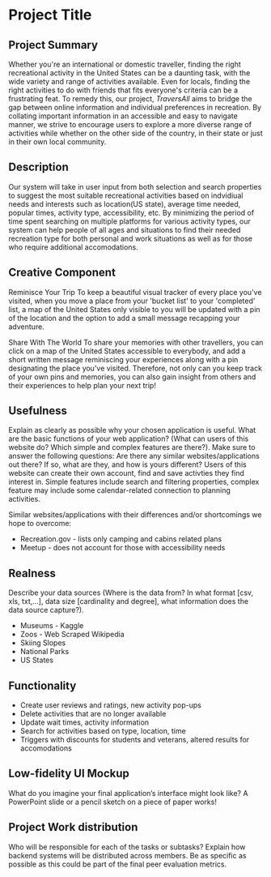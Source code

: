 # Project Title

## Project Summary
Whether you're an international or domestic traveller, finding the right recreational activity in the United States can be a daunting task, with the wide variety and range of activities available. Even for locals, finding the right activities to do with friends that fits everyone's criteria can be a frustrating feat. To remedy this, our project, _TraversAll_ aims to bridge the gap between online information and individual preferences in recreation. By collating important information in an accessible and easy to navigate manner, we strive to encourage users to explore a more diverse range of activities while whether on the other side of the country, in their state or just in their own local community. 

## Description
Our system will take in user input from both selection and search properties to suggest the most suitable recreational activities based on indvidiual needs and interests such as location(US state), average time needed, popular times, activity type, accessibility, etc. By minimizing the period of time spent searching on multiple platforms for various activity types, our system can help people of all ages and situations to find their needed recreation type for both personal and work situations as well as for those who require additional accomodations.

## Creative Component
Reminisce Your Trip
To keep a beautiful visual tracker of every place you've visited, when you move a place from your 'bucket list' to your 'completed' list, a map of the United States only visible to you will be updated with a pin of the location and the option to add a small message recapping your adventure.

Share With The World
To share your memories with other travellers, you can click on a map of the United States accessible to everybody, and add a short written message reminiscing your experiences along with a pin designating the place you've visited.
Therefore, not only can you keep track of your own pins and memories, you can also gain insight from others and their experiences to help plan your next trip!

## Usefulness
Explain as clearly as possible why your chosen application is useful. What are the basic functions of your web application? (What can users of this website do? Which simple and complex features are there?). Make sure to answer the following questions: Are there any similar websites/applications out there?  If so, what are they, and how is yours different?
Users of this website can create their own account, find and save activties they find interest in. Simple features include search and filtering properties, complex feature may include some calendar-related connection to planning activities.

Similar websites/applications with their differences and/or shortcomings we hope to overcome:
- Recreation.gov - lists only camping and cabins related plans
- Meetup - does not account for those with accessibility needs

## Realness
Describe your data sources (Where is the data from? In what format [csv, xls, txt,...], data size [cardinality and degree], what information does the data source capture?). 
- Museums - Kaggle
- Zoos - Web Scraped Wikipedia
- Skiing Slopes
- National Parks
- US States

## Functionality
- Create user reviews and ratings, new activity pop-ups
- Delete activities that are no longer available
- Update wait times, activity information
- Search for activities based on type, location, time
- Triggers with discounts for students and veterans, altered results for accomodations

## Low-fidelity UI Mockup 
What do you imagine your final application’s interface might look like? A PowerPoint slide or a pencil sketch on a piece of paper works!

## Project Work distribution
Who will be responsible for each of the tasks or subtasks?
Explain how backend systems will be distributed across members. Be as specific as possible as this could be part of the final peer evaluation metrics.
